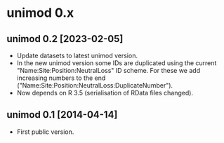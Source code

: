 # unimod 0.x

## unimod 0.2 [2023-02-05]

- Update datasets to latest unimod version.
- In the new unimod version some IDs are duplicated using the current
    "Name:Site:Position:NeutralLoss" ID scheme. For these we add increasing
    numbers to the end ("Name:Site:Position:NeutralLoss:DuplicateNumber").
- Now depends on R 3.5 (serialisation of RData files changed).

## unimod 0.1 [2014-04-14]

- First public version.
